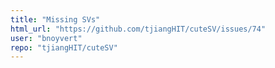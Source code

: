 ```yaml
---
title: "Missing SVs"
html_url: "https://github.com/tjiangHIT/cuteSV/issues/74"
user: "bnoyvert"
repo: "tjiangHIT/cuteSV"
---
```


